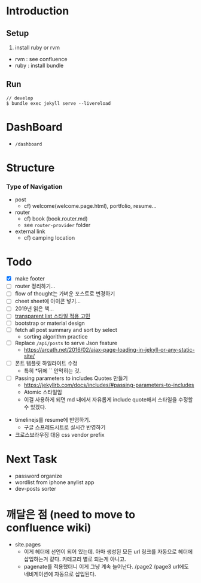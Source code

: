 # Introduction

## Setup

1. install ruby or rvm

- rvm : see confluence
- ruby : install bundle

## Run

```
// develop
$ bundle exec jekyll serve --livereload
```

# DashBoard

- `/dashboard`

# Structure

### Type of Navigation

- post
  - cf) welcome(welcome.page.html), portfolio, resume...
- router
  - cf) book (book.router.md)
  - see `router-provider` folder
- external link
  - cf) camping location

# Todo

- [x] make footer
- [ ] router 정리하기...
- [ ] flow of thought는 가벼운 포스트로 변경하기
- [ ] cheet sheet에 아이콘 넣기...
- [ ] 2019년 읽은 책...
- [ ] [transparent list 스타일 적용 고민](https://codepen.io/nodws/pen/lahqf)
- [ ] bootstrap or material design
- [ ] fetch all post summary and sort by select
  - sorting algorithm practice
- [ ] Replace `/api/posts` to serve Json feature
  - https://arcath.net/2016/02/ajax-page-loading-in-jekyll-or-any-static-site/
- [ ] 폰트 템플릿 하일라이트 수정
  - 특히 \*뒤에 `` 안먹히는 것.
- [ ] Passing parameters to includes Quotes 만들기
  - https://jekyllrb.com/docs/includes/#passing-parameters-to-includes
  - Atomic 스타일임
  - 이걸 사용하게 되면 md 내에서 자유롭게 include quote해서 스타일을 수정할 수 있겠다.
- timelinejs를 resume에 반영하기.
  - 구글 스프레드시트로 실시간 반영하기
- 크로스브라우징 대응 css vendor prefix

# Next Task

- password organize
- wordlist from iphone anylist app
- dev-posts sorter

# 깨달은 점 (need to move to confluence wiki)

- site.pages
  - 이게 헤더에 선언이 되어 있는데. 아마 생성된 모든 url 링크를 자동으로 헤더에 삽입하는거 같다. 카테고리 별로 되는게 아니고.
  - pagenate를 적용했더니 이게 그냥 계속 늘어난다. /page2 /page3 url에도 네비게이션에 자동으로 삽입된다.
